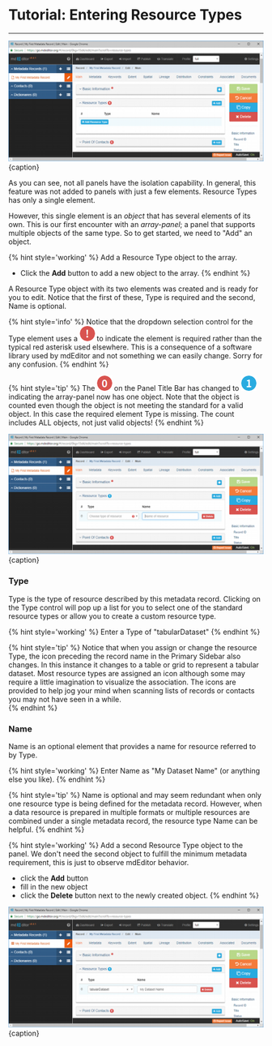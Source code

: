 # Tutorial: Entering Resource Types 
---

![Edit Window - Main - Resource Types](/assets/tutorial/edit-window-main-resource-1.png){caption}

As you can see, not all panels have the isolation capability.  In general, this feature was not added to panels with just a few elements. <span class="md-panel">Resource Types</span> has only a single element.  

However, this single element is an *object* that has several elements of its own.  This is our first encounter with an *array-panel*; a panel that supports multiple objects of the same type.  So to get started, we need to "Add" an object.

{% hint style='working' %}
  Add a <span class="md-panel">Resource Type</span> object to the array.
  * Click the <strong class="btn btn-info btn-xs"> <i class="fa fa-plus"> </i> Add</strong> button to add a new object to the array.
{% endhint %}

A <span class="md-panel">Resource Type</span> object with its two elements was created and is ready for you to edit.  Notice that the first of these, <span class="md-element">Type</span> is required and the second, <span class="md-element">Name</span> is optional.  

{% hint style='info' %}
  Notice that the dropdown selection control for the <span class="md-element">Type</span> element uses a ![](/assets/bullets/bang-red.png) to indicate the element is required rather than the typical red asterisk used elsewhere.  This is a consequence of a software library used by mdEditor and not something we can easily change.  Sorry for any confusion. 
{% endhint %}

{% hint style='tip' %}
  The ![](/assets/bullets/count-red.png) on the <span class="md-window">Panel Title Bar</span> has changed to ![](/assets/bullets/count-blue.png) indicating the array-panel now has one object.  Note that the object is counted even though the object is not meeting the standard for a valid object. In this case the required element <span class="md-element">Type</span> is missing.  The count includes ALL objects, not just valid objects!
{% endhint %}

![Edit Window - Main - Resource Type new object](/assets/tutorial/edit-window-main-resource-2.png){caption}

### Type <i class="fa fa-asterisk required" title="Required"> </i>

<span class="md-element">Type</span> is the type of resource described by this metadata record.  Clicking on the <span class="md-element">Type</span> control will pop up a list for you to select one of the standard resource types or allow you to create a custom resource type.

{% hint style='working' %}
  Enter a <span class="md-element">Type</span> of "tabularDataset"
{% endhint %}

{% hint style='tip' %}
  Notice that when you assign or change the resource <span class="md-element">Type</span>, the icon preceding the record name in the <span class="md-window">Primary Sidebar</span> also changes.  In this instance it changes to a table or grid <i class="fa fa-table"> </i> to represent a tabular dataset.  Most resource types are assigned an icon although some may require a little imagination to visualize the association.  The icons are provided to help jog your mind when scanning lists of records or contacts you may not have seen in a while.  
{% endhint %}

### Name 
<span class="md-element">Name</span> is an optional element that provides a name for resource referred to by <span class="md-element">Type</span>.  

{% hint style='working' %}
  Enter <span class="md-element">Name</span> as "My Dataset Name" (or anything else you like).
{% endhint %}

{% hint style='tip' %}
  <span class="md-element">Name</span> is optional and may seem redundant when only one resource type is being defined for the metadata record.  However, when a data resource is prepared in multiple formats or multiple resources are combined under a single metadata record, the resource type <span class="md-element">Name</span> can be helpful.
{% endhint %}

{% hint style='working' %}
  Add a second <span class="md-panel">Resource Type</span> object to the panel.  We don't need the second object to fulfill the minimum metadata requirement, this is just to observe mdEditor behavior.
  * click the <strong class="btn btn-info btn-xs"> <i class="fa fa-plus"> </i> Add</strong> button
  * fill in the new object
  * click the <strong class="btn btn-danger btn-xs"> <i class="fa fa-times"> </i> Delete</strong> button next to the newly created object. 
{% endhint %}

![Edit Window - Main - Resource Type complete object](/assets/tutorial/edit-window-main-resource-3.png){caption}
